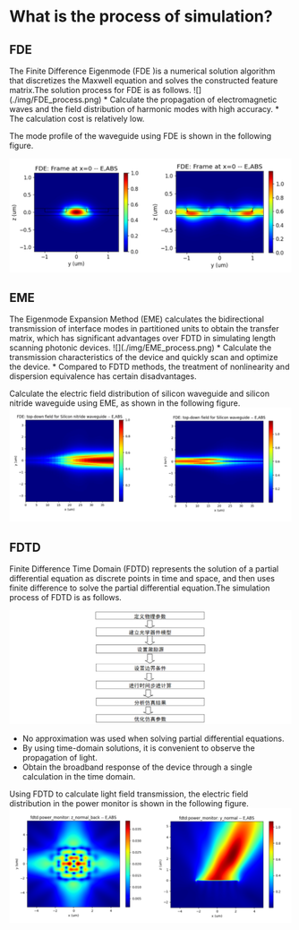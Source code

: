 # What is the process of simulation?

## FDE 

<div class="text-justify">
The Finite Difference Eigenmode (FDE )is a numerical solution algorithm that discretizes the Maxwell equation and solves the constructed feature matrix.The solution process for FDE is as follows.
![](./img/FDE_process.png)
* Calculate the propagation of electromagnetic waves and the field distribution of harmonic modes with high accuracy.
* The calculation cost is relatively low.

The mode profile of the waveguide using FDE is shown in the following figure.

![](./img/FDE_yz.png)

</div>

## EME

<div class="text-justify">
The Eigenmode Expansion Method (EME) calculates the bidirectional transmission of interface modes in partitioned units to obtain the transfer matrix, which has significant advantages over FDTD in simulating length scanning photonic devices.
![](./img/EME_process.png)
* Calculate the transmission characteristics of the device and quickly scan and optimize the device.
* Compared to FDTD methods, the treatment of nonlinearity and dispersion equivalence has certain disadvantages.

Calculate the electric field distribution of silicon waveguide and silicon nitride waveguide using EME, as shown in the following figure.
![](./img/EME_xy.png)

</div>

## FDTD

<div class="text-justify">
Finite Difference Time Domain (FDTD) represents the solution of a partial differential equation as discrete points in time and space, and then uses finite difference to solve the partial differential equation.The simulation process of FDTD is as follows.

![](./img/FDTD_process.png)
* No approximation was used when solving partial differential equations.
* By using time-domain solutions, it is convenient to observe the propagation of light.
* Obtain the broadband response of the device through a single calculation in the time domain.

Using FDTD to calculate light field transmission, the electric field distribution in the power monitor is shown in the following figure.
![](./img/FDTD.png)

</div>
